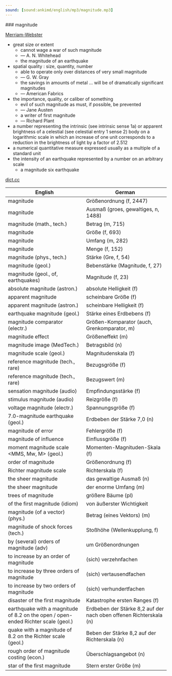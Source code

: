 ```yaml
---
sound: [sound:ankimd/english/mp3/magnitude.mp3]
---
```


\### magnitude

[Merriam-Webster](https://www.merriam-webster.com/dictionary/magnitude)

- great size or extent
    - cannot wage a war of such magnitude
    - — A. N. Whitehead
    - the magnitude of an earthquake
- spatial quality : size, quantity, number
    - able to operate only over distances of very small magnitude
    - — G. W. Gray
    - the savings in amounts of metal … will be of dramatically significant magnitudes
    - — American Fabrics
- the importance, quality, or caliber of something
    - evil of such magnitude as must, if possible, be prevented
    - — Jane Austen
    - a writer of first magnitude
    - — Richard Plant
- a number representing the intrinsic (see intrinsic sense 1a) or apparent brightness of a celestial (see celestial entry 1 sense 2) body on a logarithmic scale in which an increase of one unit corresponds to a reduction in the brightness of light by a factor of 2.512
- a numerical quantitative measure expressed usually as a multiple of a standard unit
- the intensity of an earthquake represented by a number on an arbitrary scale
    - a magnitude six earthquake

[dict.cc](https://www.dict.cc/magnitude)

| English        | German       |
| -------------- | ------------ |
| magnitude | Größenordnung (f, 2447) |
| magnitude | Ausmaß (groes, gewaltiges, n, 1488) |
| magnitude (math., tech.) | Betrag (m, 715) |
| magnitude | Größe (f, 693) |
| magnitude | Umfang (m, 282) |
| magnitude | Menge (f, 152) |
| magnitude (phys., tech.) | Stärke (Gre, f, 54) |
| magnitude (geol.) | Bebenstärke (Magnitude, f, 27) |
| magnitude (geol., of, earthquakes) | Magnitude (f, 23) |
| absolute magnitude (astron.) | absolute Helligkeit (f) |
| apparent magnitude | scheinbare Größe (f) |
| apparent magnitude (astron.) | scheinbare Helligkeit (f) |
| earthquake magnitude (geol.) | Stärke eines Erdbebens (f) |
| magnitude comparator (electr.) | Größen-Komparator (auch, Grenkomparator, m) |
| magnitude effect | Größeneffekt (m) |
| magnitude image (MedTech.) | Betragsbild (n) |
| magnitude scale (geol.) | Magnitudenskala (f) |
| reference magnitude (tech., rare) | Bezugsgröße (f) |
| reference magnitude (tech., rare) | Bezugswert (m) |
| sensation magnitude (audio) | Empfindungsstärke (f) |
| stimulus magnitude (audio) | Reizgröße (f) |
| voltage magnitude (electr.) | Spannungsgröße (f) |
| 7.0-magnitude earthquake (geol.) | Erdbeben der Stärke 7,0 (n) |
| magnitude of error | Fehlergröße (f) |
| magnitude of influence | Einflussgröße (f) |
| moment magnitude scale <MMS, Mw, M> (geol.) | Momenten-Magnituden-Skala <Mw> (f) |
| order of magnitude | Größenordnung (f) |
| Richter magnitude scale | Richterskala (f) |
| the sheer magnitude | das gewaltige Ausmaß (n) |
| the sheer magnitude | der enorme Umfang (m) |
| trees of magnitude | größere Bäume (pl) |
| of the first magnitude (idiom) | von äußerster Wichtigkeit |
| magnitude (of a vector) (phys.) | Betrag (eines Vektors) (m) |
| magnitude of shock forces (tech.) | Stoßhöhe (Wellenkupplung, f) |
| by (several) orders of magnitude (adv) | um Größenordnungen |
| to increase by an order of magnitude | (sich) verzehnfachen |
| to increase by three orders of magnitude | (sich) vertausendfachen |
| to increase by two orders of magnitude | (sich) verhundertfachen |
| disaster of the first magnitude | Katastrophe ersten Ranges (f) |
| earthquake with a magnitude of 8.2 on the open / open-ended Richter scale (geol.) | Erdbeben der Stärke 8,2 auf der nach oben offenen Richterskala (n) |
| quake with a magnitude of 8.2 on the Richter scale (geol.) | Beben der Stärke 8,2 auf der Richterskala (n) |
| rough order of magnitude <ROM> costing (econ.) | Überschlagsangebot (n) |
| star of the first magnitude | Stern erster Größe (m) |
